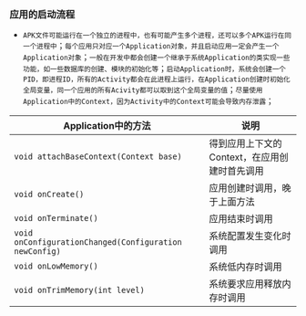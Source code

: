 ### 应用的启动流程
+ `APK文件可能运行在一个独立的进程中，也有可能产生多个进程，还可以多个APK运行在同一个进程中`；`每个应用只对应一个Application对象，并且启动应用一定会产生一个Application对象`；`一般在开发中都会创建一个继承于系统Application的类实现一些功能，如一些数据库的创建、模块的初始化等`；`启动Application时，系统会创建一个PID，即进程ID，所有的Activity都会在此进程上运行，在Application创建时初始化全局变量，同一个应用的所有Acivity都可以取到这个全局变量的值`；`尽量使用Application中的Context，因为Activity中的Context可能会导致内存泄露`；

|Application中的方法|说明|
|------|------|
|`void attachBaseContext(Context base)`|得到应用上下文的Context，在应用创建时首先调用|
|`void onCreate()`|应用创建时调用，晚于上面方法|
|`void onTerminate()`|应用结束时调用|
|`void onConfigurationChanged(Configuration newConfig)`|系统配置发生变化时调用|
|`void onLowMemory()`|系统低内存时调用|
|`void onTrimMemory(int level)`|系统要求应用释放内存时调用|
